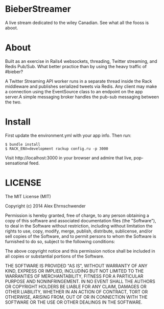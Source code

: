 # BieberStreamer
A live stream dedicated to the wiley Canadian.  See what all the fooss is aboot.


# About
Built as an exercise in Rails4 websockets, threading, Twitter streaming, and Redis Pub/Sub.  What better practice than by using the heavy traffic of #bieber? 

A Twitter Streaming API worker runs in a separate thread inside the Rack middleware and publishes serialized tweets via Redis.  Any client may make a connection using the EventSource class to an endpoint on the app server.A simple messaging broker handles the pub-sub messaging between the two.  


# Install
First update the environment.yml with your app info. Then run:
  
    $ bundle install
    $ RACK_ENV=development rackup config.ru -p 3000

Visit http://localhost:3000 in your browser and admire that live, pop-sensational feed.



# LICENSE
The MIT License (MIT)

Copyright (c) 2014 Alex Ehrnschwender

Permission is hereby granted, free of charge, to any person obtaining a copy of
this software and associated documentation files (the "Software"), to deal in
the Software without restriction, including without limitation the rights to
use, copy, modify, merge, publish, distribute, sublicense, and/or sell copies of
the Software, and to permit persons to whom the Software is furnished to do so,
subject to the following conditions:

The above copyright notice and this permission notice shall be included in all
copies or substantial portions of the Software.

THE SOFTWARE IS PROVIDED "AS IS", WITHOUT WARRANTY OF ANY KIND, EXPRESS OR
IMPLIED, INCLUDING BUT NOT LIMITED TO THE WARRANTIES OF MERCHANTABILITY, FITNESS
FOR A PARTICULAR PURPOSE AND NONINFRINGEMENT. IN NO EVENT SHALL THE AUTHORS OR
COPYRIGHT HOLDERS BE LIABLE FOR ANY CLAIM, DAMAGES OR OTHER LIABILITY, WHETHER
IN AN ACTION OF CONTRACT, TORT OR OTHERWISE, ARISING FROM, OUT OF OR IN
CONNECTION WITH THE SOFTWARE OR THE USE OR OTHER DEALINGS IN THE SOFTWARE.
